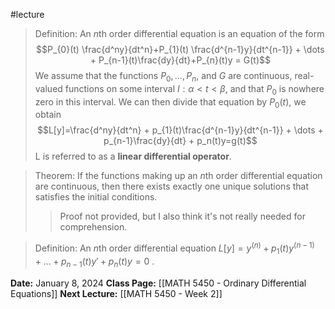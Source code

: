 #lecture 
>Definition: An $n$th order differential equation is an equation of the form $$P_{0}(t) \frac{d^ny}{dt^n}+P_{1}(t) \frac{d^{n-1}y}{dt^{n-1}} + \dots + P_{n-1}(t)\frac{dy}{dt}+P_{n}(t)y = G(t)$$We assume that the functions $P_0, \dots, P_n,$ and $G$ are continuous, real-valued functions on some interval $I: \alpha < t < \beta$, and that $P_0$ is nowhere zero in this interval. We can then divide that equation by $P_0(t)$, we obtain $$L[y]=\frac{d^ny}{dt^n} + p_{1}(t)\frac{d^{n-1}y}{dt^{n-1}} + \dots + p_{n-1}\frac{dy}{dt} + p_n(t)y=g(t)$$L is referred to as a **linear differential operator**. 

>Theorem: If the functions making up an $n$th order differential equation are continuous, then there exists exactly one unique solutions that satisfies the initial conditions. 
>>Proof not provided, but I also think it's not really needed for comprehension. 

>Definition: An $n$th order differential equation $L[y]=y^{(n)} + p_1(t)y^{(n-1)}+ \dots + p_{n-1}(t)y' + p_n(t)y =0$ .



**Date:** January 8, 2024
**Class Page:** [[MATH 5450 - Ordinary Differential Equations]]
**Next Lecture:** [[MATH 5450 - Week 2]]